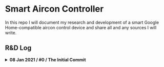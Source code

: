# Smart Aircon Controller

In this repo I will document my research and development of a smart Google Home-compatible aircon control device and share all and any sources I will write.

## R&D Log

<details>
<summary><b>08 Jan 2021 / #0 / The Initial Commit</b></summary>
Alright, first entry.

What I want to achieve by the end of the project.

**Plan MIN**: A device that can

- Turn the aircon on and off
- Be controlled through an API
- Be controlled through Google Home ("Hey Google turn on the aircon")

**Plan MAX**: A device that can do everything from plan MIN and also

- Set the desired settings on the aircon
- Detect room temperature and switch between aircon and fan
- Detect people in the room

I know that there are devices out there  that you can buy and that can do the whole conundrum. There are smart IR blasters, smart thermostats, etc. I even have some of those. However, this is an educational project for me, I never worked with electronics before. Also, this seems fun.

I'm going to focus on Mitsubishi Electric aircons because that's what I have currently but I'll try to make it easy to switch to another remote signal.

![Photos of two types of Mitsubishi aircons I have at my place](img/0001-aircons.jpg)

My initial vision of how this should work was: a Raspberry Pi Zero W with a small REST server with endpoints such as `/on` and `/off` that sends infrared (IR) signals through an IR LED, mimicking how a remote does it. Google Home then can just ping the endpoints - that is, if we somehow can teach it to.

After that came a bit of research with some interesting findings.

**AC Remote Infrared Codes**
First things first, I needed to make sure that my aircon is controlled by IR signals and not something else. IR is invisible to human eye so just looking down the remote wouldn't tell us much. I could have looked it up on the internet but that's boring too, so I remembered that webcams are often sensitive to IR, so I blasted it in my webcam and lo and behold it was blinking:

![Infrared diode in the AC remote visibly blinks on the webcam footage](img/0002-ac-remote.gif)

After that the whole project seemed easy. I quickly ordered these two components, an IR diode (left) and an IR receiver (right):

![A photo of IR diodes and IR receivers I ordered](img/0003-ir-tranceiver.jpg)

The plan was crystal clear: record the "on", "off", "temperature up", "temperature down" signals from the IR remote using the receiver and then just replay them using the diode when necessary.

After talking to a friend who meddled with controlling aircons before, I learned an awful truth about aircons and their remotes: they don't use the "on", "temperature up", "temperature down" signals at all. Instead, when you press the power button on your remote to turn the AC on, the remote sends the full settings matrix for the current settings that you see on you remote. So if you have on your remote the settings for "20 degrees, cooling mode, fan power 2, vane fully up", that's what the remote will send to the AC unit when you turn it on. If afterwards you press "temperature up" on your remote, instead of sending a "temperature up" code, it will send "**_21_** degrees, cooling mode, fan power 2, vane fully up" code. They do have the "off" signal though.

This makes the idea to record the signals from the remote much less attractive, as the signals afterwards could only be used to switch the aircon to a fixed predetermined setting.

It is still possible to try and decode the signals with some analysis. After a brief search I managed to find a repo where this was already done for Mitsubishi aircons, so for now I will probably rely on that: https://github.com/r45635/HVAC-IR-Control

**Connecting a Device to Google Home**
Another avenue of exploration was on how to connect the device to Google Home and make it work with the Assistant. After reading the docs I found out that since recently Google Home can do something that's called [Local Fulfilment](https://developers.google.com/assistant/smarthome/concepts/local) that enables the Assistant to work with devices on LAN directly through a REST API.

Unfortunately as it turns out you still have to create some kind of a Google Action (I haven't looked into this yet) in the online developer panel and setup a cloud fulfilment for that action as a fallback if LAN fulfilment doesn't work. To me it seems weird that you have to have a cloud fulfilment path and there is no way to have pure local devices; seems like a lot of potential customers with security requirements (organizations) are simply locked out of Google Home infra because of that.

**Detecting Presence**
I didn't do a lot of research on this topic but I found that you can buy passive infrared sensors for about a dollar a piece and they can output a signal if there is someone in their range.

![Passive infrared sensor](img/0007-PIR.jpg)

I haven't done any further research in this direction so far.

**Other Stuff**
My Raspberry Pi Zero W turned out to be missing GPIO pins head, so I had to solder them on. This was the fourth time I was holding a soldering iron in my hands, so it was quite stressful.

![Soldering the GPIO head onto Raspberry Pi Zero W](img/0004-soldering-start.jpg)

After soldering 40 tiny junctions however, I feel much more confident in my skills. After visual inspection it seems that all junctions are properly soldered but time will tell.

![Photo of GPIO head fully soldered on to the raspberry pi](img/0005-soldering-complete.jpg)

Some junctions are just fine, others are a not so good (bottom right on the image below). Hopefully they will all work out.

![Microscope photo of GPIO head fully soldered on to the raspberry pi with good and bad junctions visible](img/0006-closeup.jpg)

That's all for now, signing off.

</details>
